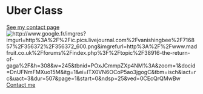 <!DOCTYPE html>
<html>
 <body>
  <h1>Uber Class</h1>
  <p><Welcome!></p>
  <a href="/contact.html">See my contact page</a>
  <img src="url" alt="http://www.google.fr/imgres?imgurl=http%3A%2F%2Fic.pics.livejournal.com%2Fvanishingbee%2F716857%2F356372%2F356372_600.png&imgrefurl=http%3A%2F%2Fwww.madfruit.co.uk%2Fforums%2Findex.php%3F%2Ftopic%2F38916-the-return-of-gaga%2F&h=308&w=245&tbnid=POxJCmmpZXp4NM%3A&zoom=1&docid=DnUFNmFMXuo15M&itg=1&ei=lTX0VN6OCoP5ao3jgogC&tbm=isch&iact=rc&uact=3&dur=507&page=1&start=0&ndsp=25&ved=0CEcQrQMwBw">
    <a href="/contact.html">Contact me</a>
 </body>
</html> 
